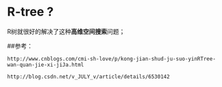 # R-tree ?

R树就很好的解决了这种**高维空间搜索**问题；



##参考：

```
http://www.cnblogs.com/cmi-sh-love/p/kong-jian-shud-ju-suo-yinRTree-wan-quan-jie-xi-jiJa.html
 
http://blog.csdn.net/v_JULY_v/article/details/6530142

```


